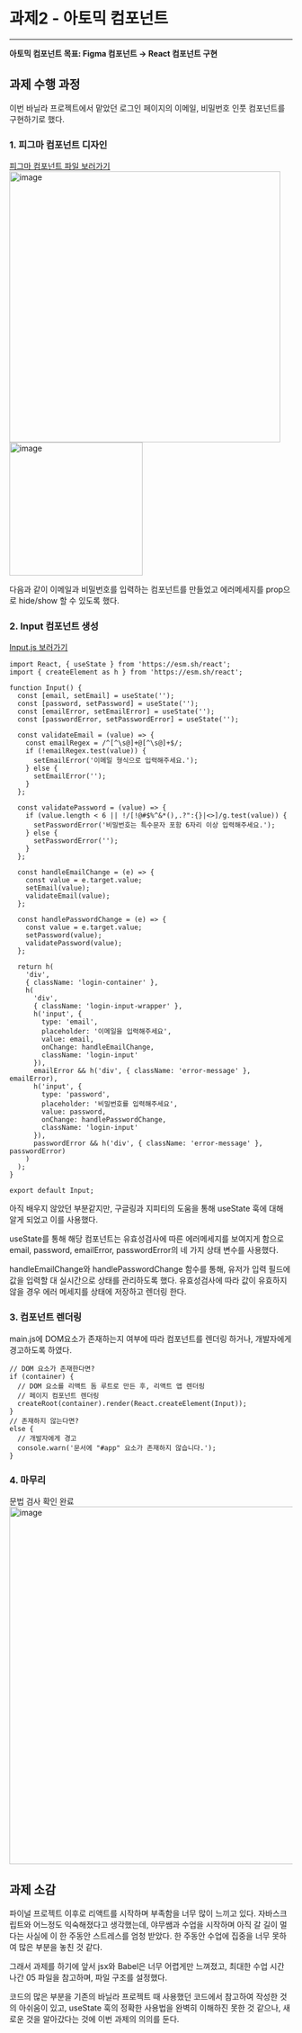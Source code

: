 # 과제2 - 아토믹 컴포넌트
-----------------
**아토믹 컴포넌트
목표: Figma 컴포넌트 → React 컴포넌트 구현**
## 과제 수행 과정
이번 바닐라 프로젝트에서 맡았던 로그인 페이지의 이메일, 비밀번호 인풋 컴포넌트를 구현하기로 했다. 

### 1. 피그마 컴포넌트 디자인
[피그마 컴포넌트 파일 보러가기 ](https://www.figma.com/design/MFBD9zptk1WMgAAN1xXQfH/%EB%A1%9C%EA%B7%B8%EC%9D%B8-%EC%BB%B4%ED%8F%AC%EB%84%8C%ED%8A%B8-%EB%94%94%EC%9E%90%EC%9D%B8?node-id=1-34&m=dev)
<img width="482" alt="image" src="https://github.com/user-attachments/assets/b6ce11b8-480a-4a58-a1f1-8d8cfd1387f7">
<br/>
<img width="237" alt="image" src="https://github.com/user-attachments/assets/d53553ea-816e-44f3-9257-0f00719dfa59">

다음과 같이 이메일과 비밀번호를 입력하는 컴포넌트를 만들었고 에러메세지를 prop으로 hide/show 할 수 있도록 했다. 

### 2. Input 컴포넌트 생성
[Input.js 보러가기](https://github.com/otwaylee/react-homework/blob/main/homework02/src/components/Input.js)
```
import React, { useState } from 'https://esm.sh/react';
import { createElement as h } from 'https://esm.sh/react';

function Input() {
  const [email, setEmail] = useState('');
  const [password, setPassword] = useState('');
  const [emailError, setEmailError] = useState('');
  const [passwordError, setPasswordError] = useState('');

  const validateEmail = (value) => {
    const emailRegex = /^[^\s@]+@[^\s@]+$/;
    if (!emailRegex.test(value)) {
      setEmailError('이메일 형식으로 입력해주세요.');
    } else {
      setEmailError('');
    }
  };

  const validatePassword = (value) => {
    if (value.length < 6 || !/[!@#$%^&*(),.?":{}|<>]/g.test(value)) {
      setPasswordError('비밀번호는 특수문자 포함 6자리 이상 입력해주세요.');
    } else {
      setPasswordError('');
    }
  };

  const handleEmailChange = (e) => {
    const value = e.target.value;
    setEmail(value);
    validateEmail(value);
  };

  const handlePasswordChange = (e) => {
    const value = e.target.value;
    setPassword(value);
    validatePassword(value);
  };

  return h(
    'div',
    { className: 'login-container' },
    h(
      'div',
      { className: 'login-input-wrapper' },
      h('input', {
        type: 'email',
        placeholder: '이메일을 입력해주세요',
        value: email,
        onChange: handleEmailChange,
        className: 'login-input'
      }),
      emailError && h('div', { className: 'error-message' }, emailError),
      h('input', {
        type: 'password',
        placeholder: '비밀번호를 입력해주세요',
        value: password,
        onChange: handlePasswordChange,
        className: 'login-input'
      }),
      passwordError && h('div', { className: 'error-message' }, passwordError)
    )
  );
}

export default Input;
```
아직 배우지 않았던 부분같지만, 구글링과 지피티의 도움을 통해 useState 훅에 대해 알게 되었고 이를 사용했다. 

useState를 통해 해당 컴포넌트는 유효성검사에 따른 에러메세지를 보여지게 함으로 email, password, emailError, passwordError의 네 가지 상태 변수를 사용했다. 

handleEmailChange와 handlePasswordChange 함수를 통해, 유저가 입력 필드에 값을 입력할 대 실시간으로 상태를 관리하도록 했다. 유효성검사에 따라 값이 유효하지 않을 경우 에러 메세지를 상태에 저장하고 렌더링 한다. 

### 3. 컴포넌트 렌더링 
main.js에 DOM요소가 존재하는지 여부에 따라 컴포넌트를 렌더링 하거나, 개발자에게 경고하도록 하였다. 

```
// DOM 요소가 존재한다면?
if (container) {
  // DOM 요소를 리액트 돔 루트로 만든 후, 리액트 앱 렌더링
  // 페이지 컴포넌트 렌더링
  createRoot(container).render(React.createElement(Input));
}
// 존재하지 않는다면?
else {
  // 개발자에게 경고
  console.warn('문서에 "#app" 요소가 존재하지 않습니다.');
}
```

### 4. 마무리 
문법 검사 확인 완료
<br/>
<img width="636" alt="image" src="https://github.com/user-attachments/assets/1be7e039-7c9e-42f5-9e29-6385e8a00971">


## 과제 소감
파이널 프로젝트 이후로 리액트를 시작하며 부족함을 너무 많이 느끼고 있다. 자바스크립트와 어느정도 익숙해졌다고 생각했는데, 야무쌤과 수업을 시작하며 아직 갈 길이 멀다는 사실에 이 한 주동안 스트레스를 엄청 받았다. 한 주동안 수업에 집중을 너무 못하여 많은 부분을 놓친 것 같다. 

그래서 과제를 하기에 앞서 jsx와 Babel은 너무 어렵게만 느껴졌고, 최대한 수업 시간 나간 05 파일을 참고하며, 파일 구조를 설정했다. 

코드의 많은 부분을 기존의 바닐라 프로젝트 때 사용했던 코드에서 참고하여 작성한 것의 아쉬움이 있고, useState 훅의 정확한 사용법을 완벽히 이해하진 못한 것 같으나, 새로운 것을 알아갔다는 것에 이번 과제의 의의를 둔다. 








